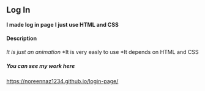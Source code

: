 ## Log In ##
**I made log in page**
**I just use HTML and CSS**
#### Description ####
*It is just an animation*
*It is very easly to use
*It depends on HTML and CSS
##### You can see my work here  #####
 https://noreennaz1234.github.io/login-page/
